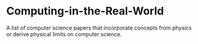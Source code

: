 # Computing-in-the-Real-World
A list of computer science papers that incorporate concepts from physics or derive physical limits on computer science. 

